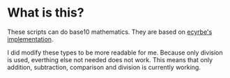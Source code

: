 # What is this?

These scripts can do base10 mathematics.
They are based on [ecyrbe's implementation](https://github.com/ecyrbe/ts-calc).


I did modify these types to be more readable for me.
Because only division is used, everthing else not needed
does not work. This means that only addition,
subtraction, comparison and division is currently working.
